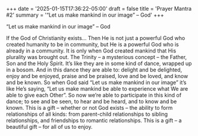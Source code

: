 +++
date = '2025-01-15T17:36:22-05:00'
draft = false
title = 'Prayer Mantra #2'
summary = '“Let us make mankind in our image” – God'
+++

“Let us make mankind in our image” – God

If the God of Christianity exists… Then He is not just a powerful God who created humanity to be in community, but He is a powerful God who is already in a community. It is only when God created mankind that His plurality was brought out. The Trinity – a mysterious concept – the Father, Son and the Holy Spirit. It’s like they are in some kind of dance, wrapped up in a bosom. And in this dance they are able to: delight and be delighted, enjoy and be enjoyed, praise and be praised, love and be loved, and know and be known. So when God said “Let us make mankind in our image” it’s like He’s saying, “Let us make mankind be able to experience what We are able to give each Other”. So now we’re able to participate in this kind of dance; to see and be seen, to hear and be heard, and to know and be known. This is a gift – whether or not God exists – the ability to form relationships of all kinds: from parent-child relationships to sibling relationships, and friendships to romantic relationships. This is a gift – a beautiful gift – for all of us to enjoy.